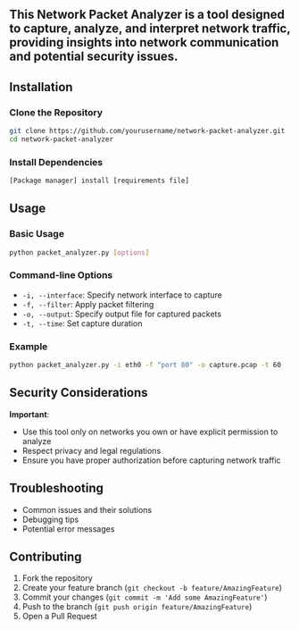 
## This Network Packet Analyzer is a tool designed to capture, analyze, and interpret network traffic, providing insights into network communication and potential security issues.

## Installation
### Clone the Repository
```bash
git clone https://github.com/yourusername/network-packet-analyzer.git
cd network-packet-analyzer
```

### Install Dependencies
```bash
[Package manager] install [requirements file]
```

## Usage
### Basic Usage
```bash
python packet_analyzer.py [options]
```

### Command-line Options
- `-i, --interface`: Specify network interface to capture
- `-f, --filter`: Apply packet filtering
- `-o, --output`: Specify output file for captured packets
- `-t, --time`: Set capture duration

### Example
```bash
python packet_analyzer.py -i eth0 -f "port 80" -o capture.pcap -t 60
```

## Security Considerations
**Important**: 
- Use this tool only on networks you own or have explicit permission to analyze
- Respect privacy and legal regulations
- Ensure you have proper authorization before capturing network traffic

## Troubleshooting
- Common issues and their solutions
- Debugging tips
- Potential error messages

## Contributing
1. Fork the repository
2. Create your feature branch (`git checkout -b feature/AmazingFeature`)
3. Commit your changes (`git commit -m 'Add some AmazingFeature'`)
4. Push to the branch (`git push origin feature/AmazingFeature`)
5. Open a Pull Request
